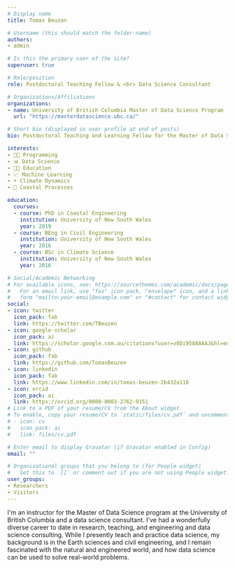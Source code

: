 ```yaml
---
# Display name
title: Tomas Beuzen

# Username (this should match the folder name)
authors:
- admin

# Is this the primary user of the site?
superuser: true

# Role/position
role: Postdoctoral Teaching Fellow & <br> Data Science Consultant

# Organizations/Affiliations
organizations:
- name: University of British Columbia Master of Data Science Program
  url: "https://masterdatascience.ubc.ca/"

# Short bio (displayed in user profile at end of posts)
bio: Postdoctoral Teaching and Learning Fellow for the Master of Data Science course at the University of British Columbia, Vancouver, Canada.

interests:
- 👨‍💻 Programming
- 📊 Data Science
- 👨‍🏫 Education
- 📈 Machine Learning
- ☀️ Climate Dynamics
- 🌊 Coastal Processes

education:
  courses:
  - course: PhD in Coastal Engineering
    institution: University of New South Wales
    year: 2019
  - course: BEng in Civil Engineering
    institution: University of New South Wales
    year: 2016
  - course: BSc in Climate Science
    institution: University of New South Wales
    year: 2016

# Social/Academic Networking
# For available icons, see: https://sourcethemes.com/academic/docs/page-builder/#icons
#   For an email link, use "fas" icon pack, "envelope" icon, and a link in the
#   form "mailto:your-email@example.com" or "#contact" for contact widget.
social:
- icon: twitter
  icon_pack: fab
  link: https://twitter.com/TBeuzen
- icon: google-scholar
  icon_pack: ai
  link: https://scholar.google.com.au/citations?user=v8Di958AAAAJ&hl=en
- icon: github
  icon_pack: fab
  link: https://github.com/TomasBeuzen
- icon: linkedin
  icon_pack: fab
  link: https://www.linkedin.com/in/tomas-beuzen-2b432a118
- icon: orcid
  icon_pack: ai
  link: https://orcid.org/0000-0003-2762-9151
# Link to a PDF of your resume/CV from the About widget.
# To enable, copy your resume/CV to `static/files/cv.pdf` and uncomment the lines below.
# - icon: cv
#   icon_pack: ai
#   link: files/cv.pdf

# Enter email to display Gravatar (if Gravatar enabled in Config)
email: ""

# Organizational groups that you belong to (for People widget)
#   Set this to `[]` or comment out if you are not using People widget.
user_groups:
- Researchers
- Visitors
---
```


I'm an instructor for the Master of Data Science program at the University of British Columbia and a data science consultant. I've had a wonderfully diverse career to date in research, teaching, and engineering and data science consulting. While I presently teach and practice data science, my background is in the Earth sciences and civil engineering, and I remain fascinated with the natural and engineered world, and how data science can be used to solve real-world problems.